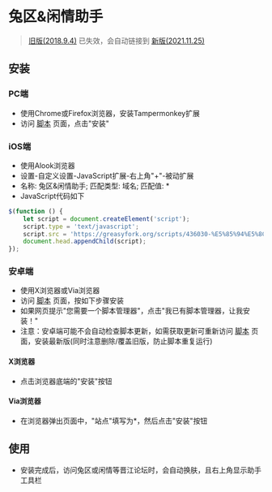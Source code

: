 # 兔区&闲情助手

> [旧版(2018.9.4)](https://greasyfork.org/zh-CN/scripts/371889) 已失效，会自动链接到 [新版(2021.11.25)](https://greasyfork.org/zh-CN/scripts/436030)

## 安装

### PC端

- 使用Chrome或Firefox浏览器，安装Tampermonkey扩展
- 访问 [脚本](https://greasyfork.org/zh-CN/scripts/436030) 页面，点击"安装"

### iOS端

- 使用Alook浏览器
- 设置-自定义设置-JavaScript扩展-右上角"+"-被动扩展
- 名称: 兔区&闲情助手; 匹配类型: 域名; 匹配值: *
- JavaScript代码如下

```JavaScript
$(function () {
    let script = document.createElement('script');
    script.type = 'text/javascript';
    script.src = 'https://greasyfork.org/scripts/436030-%E5%85%94%E5%8C%BA-%E9%97%B2%E6%83%85%E5%8A%A9%E6%89%8B/code/%E5%85%94%E5%8C%BA%E9%97%B2%E6%83%85%E5%8A%A9%E6%89%8B.user.js';
    document.head.appendChild(script);
});
```

### 安卓端

- 使用X浏览器或Via浏览器
- 访问 [脚本](https://greasyfork.org/zh-CN/scripts/436030) 页面，按如下步骤安装
- 如果网页提示"您需要一个脚本管理器"，点击"我已有脚本管理器，让我安装！"
- 注意：安卓端可能不会自动检查脚本更新，如需获取更新可重新访问 [脚本](https://greasyfork.org/zh-CN/scripts/436030) 页面，安装最新版(同时注意删除/覆盖旧版，防止脚本重复运行)

#### X浏览器

- 点击浏览器底端的"安装"按钮

#### Via浏览器

- 在浏览器弹出页面中，"站点"填写为*，然后点击"安装"按钮

## 使用

- 安装完成后，访问兔区或闲情等晋江论坛时，会自动换肤，且右上角显示助手工具栏
